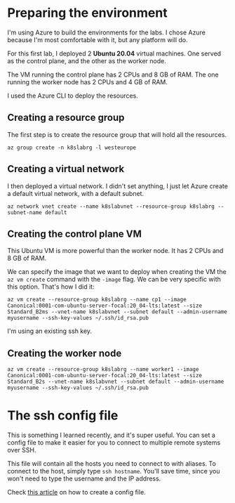 # Preparing the environment

I'm using Azure to build the environments for the labs. I chose Azure because I'm most comfortable with it, but any platform will do.

For this first lab, I deployed 2 **Ubuntu 20.04** virtual machines. One served as the control plane, and the other as the worker node.

The VM running the control plane has 2 CPUs and 8 GB of RAM. The one running the worker node has 2 CPUs and 4 GB of RAM.

I used the Azure CLI to deploy the resources. 

## Creating a resource group

The first step is to create the resource group that will hold all the resources.

`az group create -n k8slabrg -l westeurope`

## Creating a virtual network

I then deployed a virtual network. I didn't set anything, I just let Azure create a default virtual network, with a default subnet.

`az network vnet create --name k8slabvnet --resource-group k8slabrg --subnet-name default`

## Creating the control plane VM

This Ubuntu VM is more powerful than the worker node. It has 2 CPUs and 8 GB of RAM.

We can specify the image that we want to deploy when creating the VM the `az vm create` command with the `-image` flag. We can be very specific with this option. That's how I did it:

`az vm create --resource-group k8slabrg --name cp1 --image Canonical:0001-com-ubuntu-server-focal:20_04-lts:latest --size Standard_B2ms --vnet-name k8slabvnet --subnet default --admin-username myusername --ssh-key-values ~/.ssh/id_rsa.pub`

I'm using an existing ssh key.

## Creating the worker node

`az vm create --resource-group k8slabrg --name worker1 --image Canonical:0001-com-ubuntu-server-focal:20_04-lts:latest --size Standard_B2s --vnet-name k8slabvnet --subnet default --admin-username myusername --ssh-key-values ~/.ssh/id_rsa.pub`

# The ssh config file

This is something I learned recently, and it's super useful. You can set a config file to make it easier for you to connect to multiple remote systems over SSH.

This file will contain all the hosts you need to connect to with aliases. To connect to the host, simply type `ssh hostname`. You'll save time, since you won't need to type the username and the IP address.

Check [this article](https://linuxize.com/post/using-the-ssh-config-file/) on how to create a config file.

